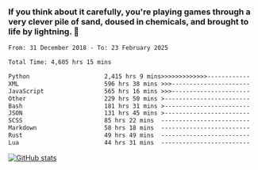 ### If you think about it carefully, you're playing games through a very clever pile of sand, doused in chemicals, and brought to life by lightning.  👋


<!--START_SECTION:waka-->

```txt
From: 31 December 2018 - To: 23 February 2025

Total Time: 4,605 hrs 15 mins

Python                     2,415 hrs 9 mins>>>>>>>>>>>>>------------   52.45 %
XML                        596 hrs 38 mins >>>----------------------   12.96 %
JavaScript                 565 hrs 16 mins >>>----------------------   12.28 %
Other                      229 hrs 50 mins >------------------------   04.99 %
Bash                       181 hrs 31 mins >------------------------   03.94 %
JSON                       131 hrs 45 mins >------------------------   02.86 %
SCSS                       85 hrs 22 mins  -------------------------   01.85 %
Markdown                   58 hrs 18 mins  -------------------------   01.27 %
Rust                       49 hrs 49 mins  -------------------------   01.08 %
Lua                        44 hrs 31 mins  -------------------------   00.97 %
```

<!--END_SECTION:waka-->

[![GitHub stats](https://github-readme-stats.vercel.app/api?username=XenophonLXH&show_icons=true&theme=dark)](https://github.com/anuraghazra/github-readme-stats)
